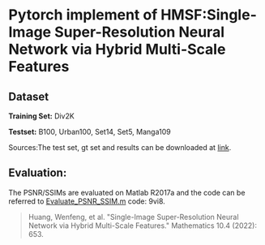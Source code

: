 # Pytorch implement of HMSF:Single-Image Super-Resolution Neural Network via Hybrid Multi-Scale Features

## Dataset
**Training Set:** Div2K

**Testset:** B100, Urban100, Set14, Set5, Manga109

Sources:The test set, gt set and results can be downloaded at [link](https://drive.google.com/file/d/1_6pDviaEXtVmH4XjrrkkSd7gqNdtOEos/view?usp=sharing).

## Evaluation:
The PSNR/SSIMs are evaluated on Matlab R2017a and the code can be referred to [Evaluate_PSNR_SSIM.m](https://pan.baidu.com/s/1syY7MN0RnGPxHLgWCG2ymA) code: 9vi8.

> Huang, Wenfeng, et al. "Single-Image Super-Resolution Neural Network via Hybrid Multi-Scale Features." Mathematics 10.4 (2022): 653.

